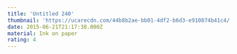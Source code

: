 ```yaml
---
title: 'Untitled 240'
thumbnail: 'https://ucarecdn.com/44b8b2ae-bb01-4df2-b6d3-e910874b41c4/'
date: 2015-06-21T21:17:38.000Z
material: Ink on paper
rating: 4
---
```

